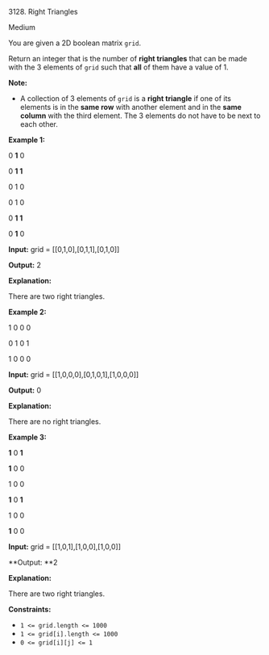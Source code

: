 3128\. Right Triangles

Medium

You are given a 2D boolean matrix `grid`.

Return an integer that is the number of **right triangles** that can be made with the 3 elements of `grid` such that **all** of them have a value of 1.

**Note:**

*   A collection of 3 elements of `grid` is a **right triangle** if one of its elements is in the **same row** with another element and in the **same column** with the third element. The 3 elements do not have to be next to each other.

**Example 1:**

0 **1** 0

0 **1 1**

0 1 0

0 1 0

0 **1 1**

0 **1** 0

**Input:** grid = [[0,1,0],[0,1,1],[0,1,0]]

**Output:** 2

**Explanation:**

There are two right triangles.

**Example 2:**

1 0 0 0

0 1 0 1

1 0 0 0

**Input:** grid = [[1,0,0,0],[0,1,0,1],[1,0,0,0]]

**Output:** 0

**Explanation:**

There are no right triangles.

**Example 3:**

**1** 0 **1**

**1** 0 0

1 0 0

**1** 0 **1**

1 0 0

**1** 0 0

**Input:** grid = [[1,0,1],[1,0,0],[1,0,0]]

**Output: **2

**Explanation:**

There are two right triangles.

**Constraints:**

*   `1 <= grid.length <= 1000`
*   `1 <= grid[i].length <= 1000`
*   `0 <= grid[i][j] <= 1`
